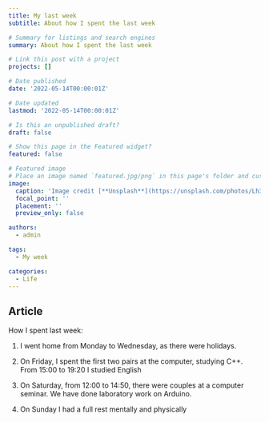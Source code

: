 ```yaml
---
title: My last week
subtitle: About how I spent the last week

# Summary for listings and search engines
summary: About how I spent the last week

# Link this post with a project
projects: []

# Date published
date: '2022-05-14T00:00:01Z'

# Date updated
lastmod: '2022-05-14T00:00:01Z'

# Is this an unpublished draft?
draft: false

# Show this page in the Featured widget?
featured: false

# Featured image
# Place an image named `featured.jpg/png` in this page's folder and customize its options here.
image:
  caption: 'Image credit [**Unsplash**](https://unsplash.com/photos/Lh3HAnw8RtU)'
  focal_point: ''
  placement: ''
  preview_only: false

authors:
  - admin

tags:
  - My week

categories:
  - Life
---
```


## Article

How I spent last week:

1. I went home from Monday to Wednesday, as there were holidays.

2. On Friday, I spent the first two pairs at the computer, studying C++. From 15:00 to 19:20 I studied English

3. On Saturday, from 12:00 to 14:50, there were couples at a computer seminar. We have done laboratory work on Arduino.

4. On Sunday I had a full rest mentally and physically
